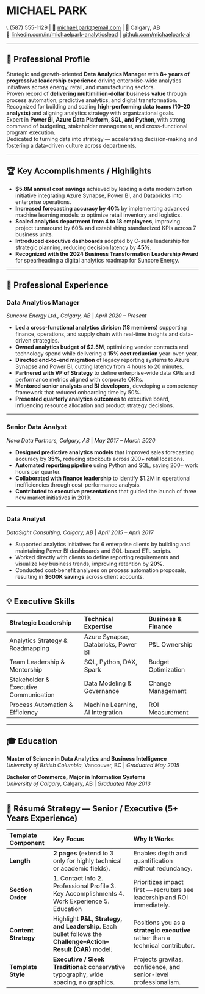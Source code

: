 # **MICHAEL PARK**

📞 (587) 555-1129  |  📧 [michael.park@email.com](mailto:michael.park@email.com)  |  📍 Calgary, AB  
🔗 [linkedin.com/in/michaelpark-analyticslead](https://linkedin.com/in/michaelpark-analyticslead)  |  [github.com/michaelpark-ai](https://github.com/michaelpark-ai)

---

## 🧭 Professional Profile

Strategic and growth-oriented **Data Analytics Manager** with **8+ years of progressive leadership experience** driving enterprise-wide analytics initiatives across energy, retail, and manufacturing sectors.  
Proven record of **delivering multimillion-dollar business value** through process automation, predictive analytics, and digital transformation.  
Recognized for building and scaling **high-performing data teams (10–20 analysts)** and aligning analytics strategy with organizational goals.  
Expert in **Power BI, Azure Data Platform, SQL, and Python**, with strong command of budgeting, stakeholder management, and cross-functional program execution.  
Dedicated to turning data into strategy — accelerating decision-making and fostering a data-driven culture across departments.

---

## 🏆 Key Accomplishments / Highlights

- **$5.8M annual cost savings** achieved by leading a data modernization initiative integrating Azure Synapse, Power BI, and Databricks into enterprise operations.  
- **Increased forecasting accuracy by 40%** by implementing advanced machine learning models to optimize retail inventory and logistics.  
- **Scaled analytics department from 4 to 18 employees**, improving project turnaround by 60% and establishing standardized KPIs across 7 business units.  
- **Introduced executive dashboards** adopted by C-suite leadership for strategic planning, reducing decision latency by **45%**.  
- **Recognized with the 2024 Business Transformation Leadership Award** for spearheading a digital analytics roadmap for Suncore Energy.

---

## 💼 Professional Experience

### **Data Analytics Manager**  
*Suncore Energy Ltd., Calgary, AB*  |  *April 2020 – Present*  

- **Led a cross-functional analytics division (18 members)** supporting finance, operations, and supply chain with real-time insights and data-driven strategies.  
- **Owned analytics budget of $2.5M**, optimizing vendor contracts and technology spend while delivering a **15% cost reduction** year-over-year.  
- **Directed end-to-end migration** of legacy reporting systems to Azure Synapse and Power BI, cutting latency from 4 hours to 20 minutes.  
- **Partnered with VP of Strategy** to define enterprise-wide data KPIs and performance metrics aligned with corporate OKRs.  
- **Mentored senior analysts and BI developers**, developing a competency framework that reduced onboarding time by 50%.  
- **Presented quarterly analytics outcomes** to executive board, influencing resource allocation and product strategy decisions.

---

### **Senior Data Analyst**  
*Nova Data Partners, Calgary, AB*  |  *May 2017 – March 2020*  

- **Designed predictive analytics models** that improved sales forecasting accuracy by **35%**, reducing stockouts across 200+ retail locations.  
- **Automated reporting pipeline** using Python and SQL, saving 200+ work hours per quarter.  
- **Collaborated with finance leadership** to identify $1.2M in operational inefficiencies through cost-performance analysis.  
- **Contributed to executive presentations** that guided the launch of three new market initiatives in 2019.  

---

### **Data Analyst**  
*DataSight Consulting, Calgary, AB*  |  *April 2015 – April 2017*  

- Supported analytics initiatives for 6 enterprise clients by building and maintaining Power BI dashboards and SQL-based ETL scripts.  
- Worked directly with clients to define reporting requirements and visualize key business trends, improving retention by **20%**.  
- Conducted cost-benefit analyses on process automation proposals, resulting in **$600K savings** across client accounts.

---

## 💡 Executive Skills

| **Strategic Leadership** | **Technical Expertise** | **Business & Finance** |
| :--- | :--- | :--- |
| Analytics Strategy & Roadmapping | Azure Synapse, Databricks, Power BI | P&L Ownership |
| Team Leadership & Mentorship | SQL, Python, DAX, Spark | Budget Optimization |
| Stakeholder & Executive Communication | Data Modeling & Governance | Change Management |
| Process Automation & Efficiency | Machine Learning, AI Integration | ROI Measurement |

---

## 🎓 Education

**Master of Science in Data Analytics and Business Intelligence**  
*University of British Columbia*, Vancouver, BC  |  *Graduated May 2015*

**Bachelor of Commerce, Major in Information Systems**  
*University of Calgary*, Calgary, AB  |  *Graduated May 2013*

---

## 📄 Résumé Strategy — Senior / Executive (5+ Years Experience)

| **Template Component** | **Key Focus** | **Why It Works** |
| :--- | :--- | :--- |
| **Length** | **2 pages** (extend to 3 only for highly technical or academic fields). | Enables depth and quantification without redundancy. |
| **Section Order** | 1. Contact Info  2. Professional Profile  3. Key Accomplishments  4. Work Experience  5. Education | Prioritizes impact first — recruiters see leadership and ROI immediately. |
| **Content Strategy** | Highlight **P&L, Strategy, and Leadership**. Each bullet follows the **Challenge–Action–Result (CAR)** model. | Positions you as a **strategic executive** rather than a technical contributor. |
| **Template Style** | **Executive / Sleek Traditional:** conservative typography, wide spacing, no graphics. | Projects gravitas, confidence, and senior-level professionalism. |
